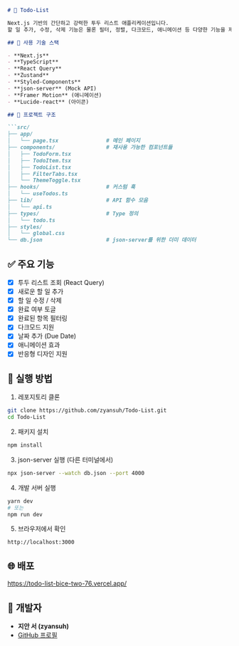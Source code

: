 ```markdown
# 📝 Todo-List

Next.js 기반의 간단하고 강력한 투두 리스트 애플리케이션입니다.  
할 일 추가, 수정, 삭제 기능은 물론 필터, 정렬, 다크모드, 애니메이션 등 다양한 기능을 제공합니다.

## 🔧 사용 기술 스택

- **Next.js**
- **TypeScript**
- **React Query**
- **Zustand**
- **Styled-Components**
- **json-server** (Mock API)
- **Framer Motion** (애니메이션)
- **Lucide-react** (아이콘)

## 📁 프로젝트 구조

```src/
├── app/
│   └── page.tsx               # 메인 페이지
├── components/                # 재사용 가능한 컴포넌트들
│   ├── TodoForm.tsx
│   ├── TodoItem.tsx
│   ├── TodoList.tsx
│   ├── FilterTabs.tsx
│   └── ThemeToggle.tsx
├── hooks/                     # 커스텀 훅
│   └── useTodos.ts
├── lib/                       # API 함수 모음
│   └── api.ts
├── types/                     # Type 정의
│   └── todo.ts
├── styles/
│   └── global.css
└── db.json                    # json-server를 위한 더미 데이터
```

## ✅ 주요 기능

- [x] 투두 리스트 조회 (React Query)
- [x] 새로운 할 일 추가
- [x] 할 일 수정 / 삭제
- [x] 완료 여부 토글
- [x] 완료된 항목 필터링
- [x] 다크모드 지원
- [x] 날짜 추가 (Due Date)
- [x] 애니메이션 효과
- [x] 반응형 디자인 지원

## 🚀 실행 방법

1. 레포지토리 클론

```bash
git clone https://github.com/zyansuh/Todo-List.git
cd Todo-List
```

2. 패키지 설치

```bash
npm install
```

3. json-server 실행 (다른 터미널에서)

```bash
npx json-server --watch db.json --port 4000
```

4. 개발 서버 실행

```bash
yarn dev
# 또는
npm run dev
```

5. 브라우저에서 확인

```
http://localhost:3000
```

## 🌐 배포

https://todo-list-bice-two-76.vercel.app/


## 👤 개발자

- **지안 서 (zyansuh)**
- [GitHub 프로필](https://github.com/zyansuh)

